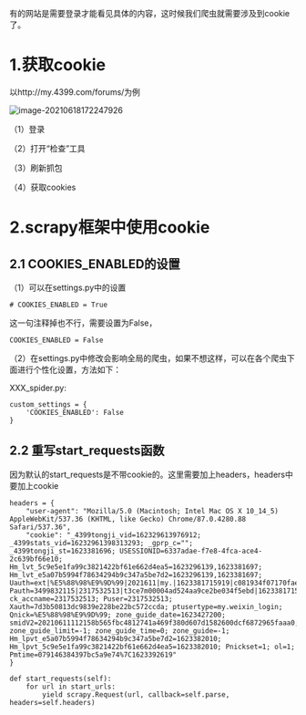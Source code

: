 有的网站是需要登录才能看见具体的内容，这时候我们爬虫就需要涉及到cookie了。

# 1.获取cookie

以http://my.4399.com/forums/为例

![image-20210618172247926](C:\Users\Administrator\AppData\Roaming\Typora\typora-user-images\image-20210618172247926.png)

（1）登录

（2）打开“检查”工具

（3）刷新抓包

（4）获取cookies

# 2.scrapy框架中使用cookie

## 2.1 COOKIES_ENABLED的设置

（1）可以在settings.py中的设置

```
# COOKIES_ENABLED = True
```

这一句注释掉也不行，需要设置为False，

```
COOKIES_ENABLED = False
```

（2）在settings.py中修改会影响全局的爬虫，如果不想这样，可以在各个爬虫下面进行个性化设置，方法如下：

XXX_spider.py:

```
custom_settings = {
    'COOKIES_ENABLED': False
}
```

## 2.2 重写start_requests函数

因为默认的start_requests是不带cookie的。这里需要加上headers，headers中要加上cookie

```
headers = {
    "user-agent": "Mozilla/5.0 (Macintosh; Intel Mac OS X 10_14_5) AppleWebKit/537.36 (KHTML, like Gecko) Chrome/87.0.4280.88 Safari/537.36",
    "cookie": "_4399tongji_vid=162329613976912; _4399stats_vid=16232961398313293; _gprp_c=""; _4399tongji_st=1623381696; USESSIONID=6337adae-f7e8-4fca-ace4-2c639bf66e10; Hm_lvt_5c9e5e1fa99c3821422bf61e662d4ea5=1623296139,1623381697; Hm_lvt_e5a07b5994f78634294b9c347a5be7d2=1623296139,1623381697; Uauth=ext|%E5%88%98%E9%9D%99|2021611|my.|1623381715919|c081934f07170fae5b44cabad34e1aa1; Pauth=3499832115|2317532513|t3ce7m00004ad524aa9ce2be034f5ebd|1623381715|10002|bbb836cbc57c860236d527be05d113c7|0; ck_accname=2317532513; Puser=2317532513; Xauth=7d3b50813dc9839e228be22bc572ccda; ptusertype=my.weixin_login; Qnick=%E5%88%98%E9%9D%99; zone_guide_date=1623427200; smidV2=20210611112158b565fbc4812741a469f380d607d1582600dcf6872965faaa0; zone_guide_limit=-1; zone_guide_time=0; zone_guide=-1; Hm_lpvt_e5a07b5994f78634294b9c347a5be7d2=1623382010; Hm_lpvt_5c9e5e1fa99c3821422bf61e662d4ea5=1623382010; Pnickset=1; ol=1; Pmtime=079146384397bc5a9e74%7C1623392619"
}
```

```
def start_requests(self):
	for url in start_urls:
        yield scrapy.Request(url, callback=self.parse, headers=self.headers)
```


